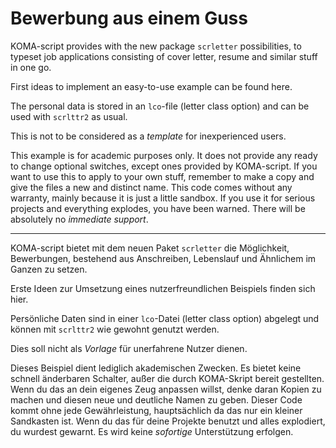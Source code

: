 # Bewerbung aus einem Guss

KOMA-script provides with the new package `scrletter`
possibilities, to typeset job applications consisting of cover
letter, resume and similar stuff in one go. 

First ideas to implement an easy-to-use example can be found
here.

The personal data is stored in an `lco`-file (letter class option)
and can be used with `scrlttr2` as usual. 

This is not to be considered as a *template* for inexperienced users.

This example is for academic purposes only. It does not provide
any ready to change optional switches, except ones provided by
KOMA-script. If you want to use this to apply to your own stuff,
remember to make a copy and give the files a new and distinct name. 
This code comes without any warranty, mainly because it is just a
little sandbox. If you use it for serious projects and everything
explodes, you have been warned. There will be absolutely no
*immediate support*.




----

KOMA-script bietet mit dem neuen Paket `scrletter` die
Möglichkeit, Bewerbungen, bestehend aus Anschreiben, Lebenslauf
und Ähnlichem im Ganzen zu setzen. 

Erste Ideen zur Umsetzung eines nutzerfreundlichen Beispiels
finden sich hier. 

Persönliche Daten sind in einer `lco`-Datei (letter class option)
abgelegt und können mit `scrlttr2` wie gewohnt genutzt werden. 

Dies soll nicht als *Vorlage* für unerfahrene Nutzer dienen.

Dieses Beispiel dient lediglich akademischen Zwecken. Es bietet
keine schnell änderbaren Schalter, außer die durch KOMA-Skript
bereit gestellten. Wenn du das an dein eigenes Zeug anpassen
willst, denke daran Kopien zu machen und diesen neue und
deutliche Namen zu geben. Dieser Code kommt ohne jede
Gewährleistung, hauptsächlich da das nur ein kleiner Sandkasten
ist. Wenn du das für deine Projekte benutzt und alles explodiert,
du wurdest gewarnt. Es wird keine *sofortige* Unterstützung
erfolgen. 

